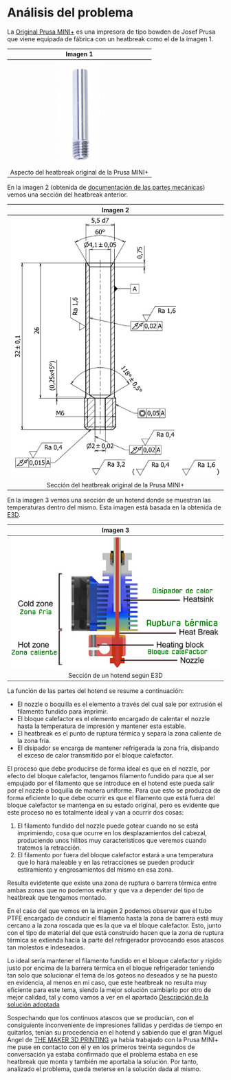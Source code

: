 # Análisis del problema
La [Original Prusa MINI+](https://www.prusa3d.es/original-prusa-mini/) es una impresora de tipo bowden de Josef Prusa que viene equipada de fábrica con un heatbreak como el de la imagen 1.

<center>

| Imagen 1 |
|:-:|
| ![Aspecto del heatbreak original de la Prusa MINI+](../img/problema/i1.png) |
| Aspecto del heatbreak original de la Prusa MINI+ |

</center>

En la imagen 2 (obtenida de [documentación de las partes mecánicas](https://github.com/prusa3d/Original-Prusa-MINI/blob/master/DOCUMENTATION/MECHANICAL%20PARTS/mini-heatbreak.pdf)) vemos una sección del heatbreak anterior.

<center>

| Imagen 2 |
|:-:|
| ![Sección del heatbreak original de la Prusa MINI+](../img/problema/i2.png) |
| Sección del heatbreak original de la Prusa MINI+ |

</center>

En la imagen 3 vemos una sección de un hotend donde se muestran las temperaturas dentro del mismo. Esta imagen está basada en la obtenida de [E3D](https://e3d-online.com/).

<center>

| Imagen 3 |
|:-:|
| ![Sección de un hotend según E3D](../img/problema/i3.png) |
| Sección de un hotend según E3D |

</center>

La función de las partes del hotend se resume a continuación:

- El nozzle o boquilla es el elemento a través del cual sale por extrusión el filamento fundido para imprimir.
- El bloque calefactor es el elemento encargado de calentar el nozzle hasta la temperatura de impresión y mantener esta estable.
- El heatbreak es el punto de ruptura térmica y separa la zona caliente de la zona fría.
- El disipador se encarga de mantener refrigerada la zona fría, disipando el exceso de calor transmitido por el bloque calefactor.

El proceso que debe producirse de forma ideal es que en el nozzle, por efecto del bloque calefactor, tengamos filamento fundido para que al ser empujado por el filamento que se introduce en el hotend este pueda salir por el nozzle o boquilla de manera uniforme. Para que esto se produzca de forma eficiente lo que debe ocurrir es que el filamento que está fuera del bloque calefactor se mantenga en su estado original, pero es evidente que este proceso no es totalmente ideal y van a ocurrir dos cosas:

1. El filamento fundido del nozzle puede gotear cuando no se está imprimiendo, cosa que ocurre en los desplazamientos del cabezal, produciendo unos hilitos muy caracteristicos que veremos cuando tratemos la retracción.
2. El filamento por fuera del bloque calefactor estará a una temperatura que lo hará maleable y en las retracciones se pueden producir estiramiento y engrosamientos del mismo en esa zona.

Resulta evidetente que existe una zona de ruptura o barrera térmica entre ambas zonas que no podemos evitar y que va a depender del tipo de heatbreak que tengamos montado.

En el caso del que vemos en la imagen 2 podemos observar que el tubo PTFE encargado de conducir el filamento hasta la zona de barrera está muy cercano a la zona roscada que es la que va el bloque calefactor. Esto, junto con el tipo de material del que está construido hacen que la zona de ruptura térmica se extienda hacía la parte del refrigerador provocando esos atascos tan molestos e indeseados.

Lo ideal sería mantener el filamento fundido en el bloque calefactor y rígido justo por encima de la barrera térmica en el bloque refrigerador teniendo tan solo que solucionar el tema de los goteos no deseados y se ha puesto en evidencia, al menos en mi caso, que este heatbreak no resulta muy eficiente para este tema, siendo la mejor solución cambiarlo por otro de mejor calidad, tal y como vamos a ver en el apartado [Descripción de la solución adoptada](solucion.md)

Sospechando que los continuos atascos que se producían, con el consiguiente inconveniente de impresiones fallidas y perdidas de tiempo en quitarlos, tenían su procedencia en el hotend y sabiendo que el gran Miguel Angel de [THE MAKER 3D PRINTING](https://www.youtube.com/channel/UC5w9OHmq3g9VCMzxCxoRjjg) ya había trabajado con la Prusa MINI+ me puse en contacto con él y en los primeros treinta segundos de conversación ya estaba confirmado que el problema estaba en ese heatbreak que monta y también me aportaba la solución. Por tanto, analizado el problema, queda meterse en la solución dada al mismo.
